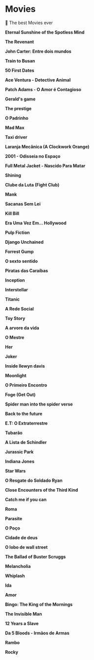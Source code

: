 # Movies

🍿 The best Movies ever

**Eternal Sunshine of the Spotless Mind**


**The Revenant**


**John Carter: Entre dois mundos**


**Train to Busan**


**50 First Dates**


**Ace Ventura - Detective Animal**


**Patch Adams - O Amor é Contagioso**


**Gerald's game**


**The prestige**


**O Padrinho**


**Mad Max**


**Taxi driver**


**Laranja Mecânica (A Clockwork Orange)**


**2001 - Odisseia no Espaço**


**Full Metal Jacket - Nascido Para Matar**


**Shining**


**Clube da Luta (Fight Club)**


**Mank**


**Sacanas Sem Lei**


**Kill Bill**


**Era Uma Vez Em... Hollywood**


**Pulp Fiction**


**Django Unchained**


**Forrest Gump**


**O sexto sentido**


**Piratas das Caraíbas**


**Inception**


**Interstellar**


**Titanic**


**A Rede Social**


**Toy Story**


**A arvore da vida**


**O Mestre**


**Her**


**Joker**


**Inside llewyn davis**


**Moonlight**


**O Primeiro Encontro**


**Foge (Get Out)**


**Spider man into the spider verse**


**Back to the future**


**E.T: O Extraterrestre**


**Tubarão**


**A Lista de Schindler**


**Jurassic Park**


**Indiana Jones**


**Star Wars**


**O Resgate do Soldado Ryan**


**Close Encounters of the Third Kind**


**Catch me if you can**


**Roma**


**Parasite**


**O Poço**


**Cidade de deus**


**O lobo de wall street**


**The Ballad of Buster Scruggs**


**Melancholia**


**Whiplash**


**Ida**


**Amor**


**Bingo: The King of the Mornings**


**The Invisible Man**


**12 Years a Slave**


**Da 5 Bloods - Irmãos de Armas**


**Rambo**


**Rocky**


